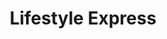 ---
title: "Lifestyle Express"
url: /bedlington/lifestyle-express-front-street-west/
shop: convenience
---